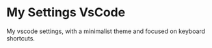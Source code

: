 # My Settings VsCode

My vscode settings, with a minimalist theme and focused on keyboard shortcuts.
